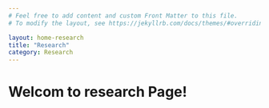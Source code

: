 ```yaml
---
# Feel free to add content and custom Front Matter to this file.
# To modify the layout, see https://jekyllrb.com/docs/themes/#overriding-theme-defaults

layout: home-research
title: "Research"
category: Research
---
```

# Welcom to research Page!
